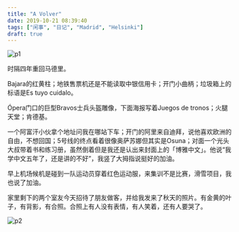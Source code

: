 ```yaml
---
title: "A Volver"
date: 2019-10-21 08:39:40
tags: ["闲事", "日记", "Madrid", "Helsinki"]
draft: true
---
```


![p1](https://live.staticflickr.com/65535/49296587402_816e327192_o.jpg)

时隔四年重回马德里。

Bajara的红黄柱；地铁售票机还是不能读取中银信用卡；开门小曲柄；垃圾箱上的标语是Es tuyo cuidalo。

Ópera门口的巨型Bravos士兵头盔雕像，下面海报写着Juegos de tronos；火腿天堂；肯德基。

一个阿富汗小伙拿个地址问我在哪站下车；开门的阿里来自迪拜，说他喜欢欧洲的自由，不想回国；5号线的终点看着很像奥萨苏娜但其实是Osuna；对面一个光头大叔带着书和练习册，虽然倒着但是我还是认出来封面上的「博雅中文」。他说“我学中文五年了，还是讲的不好”，我竖了大拇指说挺好的加油。

早上机场候机是碰到一队运动员穿着红色运动服，来集训不是比赛，滑雪项目，我也说了加油。

家里剩下的两个室友今天招待了朋友做客，并给我发来了秋天的照片。有金黄的叶子，有背影，有合照。合照上有人没有表情，有人笑着，还有人要哭了。

![p2](https://live.staticflickr.com/65535/49295906968_a4b3754474_o.jpg)
